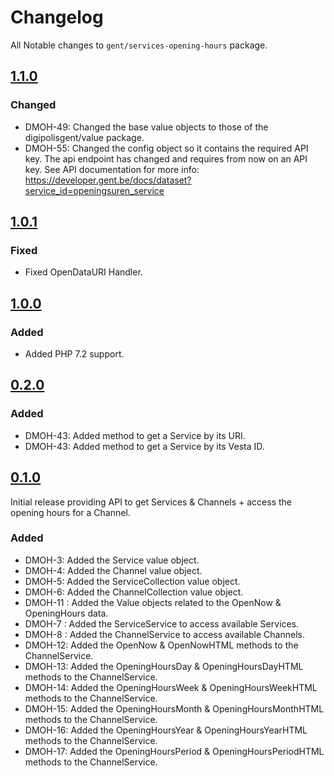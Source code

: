 # Changelog

All Notable changes to `gent/services-opening-hours` package.

## [1.1.0]

### Changed

* DMOH-49: Changed the base value objects to those of the digipolisgent/value
  package.
* DMOH-55: Changed the config object so it contains the required API key.
  The api endpoint has changed and requires from now on an API key.
  See API documentation for more info:
  https://developer.gent.be/docs/dataset?service_id=openingsuren_service

## [1.0.1]

### Fixed

* Fixed OpenDataURI Handler.

## [1.0.0]

### Added

* Added PHP 7.2 support.

## [0.2.0]

### Added

* DMOH-43: Added method to get a Service by its URI.
* DMOH-43: Added method to get a Service by its Vesta ID.

## [0.1.0]

Initial release providing API to get Services & Channels + access the opening
hours for a Channel.

### Added

* DMOH-3: Added the Service value object.
* DMOH-4: Added the Channel value object.
* DMOH-5: Added the ServiceCollection value object.
* DMOH-6: Added the ChannelCollection value object.
* DMOH-11 : Added the Value objects related to the OpenNow & OpeningHours data.
* DMOH-7 : Added the ServiceService to access available Services.
* DMOH-8 : Added the ChannelService to access available Channels.
* DMOH-12: Added the OpenNow & OpenNowHTML methods to the ChannelService.
* DMOH-13: Added the OpeningHoursDay & OpeningHoursDayHTML methods to the
  ChannelService.
* DMOH-14: Added the OpeningHoursWeek & OpeningHoursWeekHTML methods to the
  ChannelService.
* DMOH-15: Added the OpeningHoursMonth & OpeningHoursMonthHTML methods to the
  ChannelService.
* DMOH-16: Added the OpeningHoursYear & OpeningHoursYearHTML methods to the
  ChannelService.
* DMOH-17: Added the OpeningHoursPeriod & OpeningHoursPeriodHTML methods to the
  ChannelService.

[1.1.0]: https://github.com/StadGent/php_package_services-opening-hours/compare/1.0.1...1.1.0
[1.0.1]: https://github.com/StadGent/php_package_services-opening-hours/compare/1.0.0...1.0.1
[1.0.0]: https://github.com/StadGent/php_package_services-opening-hours/compare/0.2.0...1.0.0
[0.2.0]: https://github.com/StadGent/php_package_services-opening-hours/compare/0.1.0...0.2.0
[0.1.0]: https://github.com/StadGent/php_package_services-opening-hours/releases/tag/0.1.0
[Unreleased]: https://github.com/StadGent/php_package_services-opening-hours/compare/master...develop
